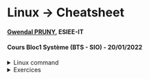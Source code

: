 # Linux -> Cheatsheet
#### [Gwendal PRUNY](mailto:gwendal.pruny@gmail.com), ESIEE-IT
#### Cours Bloc1 Système (BTS - SIO) - 20/01/2022


<details><summary>Linux command</summary>

| command | Description |
| ------- | ----------- |
| ls | Lists all files and directories in the present working directory |
| ls-R | Lists all files and directories in the present working directory |
| ls-a | Lists hidden files as well |
| ls-al | Lists files and directories with detailed information like permissions,size, owner, etc. |
| cd or cd ~| Navigate to HOME directory |
| cd .. | Move one level up |
| cd To | change to a particular directory |
| cd / Move | to the root directory |
| cat > filename  | Creates a new file |
| cat filename | Displays the file content |
| cat file1 file2 > file3 | Joins two files (file1, file2) and stores the output in a new file (file3) |
| mv file "new file path" | Moves the files to the new location |
| mv filename new_file_name | Renames the file to a new filename |
| sudo | Allows regular users to run programs with the security privileges of the superuser or root |
| rm | filename Deletes a file |
| man | Gives help information on a command |
| history | Gives a list of all past commands typed in the current terminal session |
| clear | Clears the terminal |
| mkdir directoryname | Creates a new directory in the present working directory or a at the specified path |
| rmdir | Deletes a directory |
| mv | Renames a directory |
| pr -x | Divides the file into x columns |
| pr -h | Assigns a header to the file |
| pr -n | Denotes the file with Line Numbers |
| apt-get | Command used to install and update packages
| ls-l | to show file type and access permission |
| r | read permission |
| w | write permission |
| x | execute permission |
| x | no permission |
| -= | no permission |
| Chown user | For changing the ownership of a file/directory |
|  Chown user:group filename | change the user as well as group for a file or directory |
| echo $VARIABLE  |  To display value of a variable |
| env |  Displays all environment variables |
| VARIABLE_NAME= variable_value | Create a new variable |
| export Variable=value | o set value of an environment variable |
| sudo adduser username | To add a new user |
| sudo passwd -l 'username'  | To change the password of a user |
| sudo userdel -r 'username'  | To remove a newly created user |
</details>


<details><summary>Exercices</summary>
Exercice 1:

    /home/bob/music/rock/track1.mp3
    music/rock/track1.mp3
    ../music/rock/track1.mp3
    ../../music/rock/track1.mp3
    cd rock
    cd ../tmp/tests
    cd ..
    cd ; cd etc

Exercice 2 :

cd ; ls
mkdir .gitingore
ls -al
ls -a -al
cp Index1.html Index2.html
cd monsite ; mkdir archive
cp -v *.html archive
mv style.css monsite.css
rm monsite/Index.html monsite/Index2.html
rm -fr monsite

Exercice 3 :

mkdir exo3
cd exo3
touch moi.txt
echo Je suis en BTS SIO
echo Et j’aime ça ! >> moi.txt



rm rois.txt roisFrance.txt
mv !(roi.txt) ~/home/personal
cd 
find ~/home* -ctime +60 -exec rm {} \;
rm exo3
clear


Exercice 4:

cd personal
mkdir bin
printenv
whoami
export PATH=$PATH:/bin
aliase ll='ls -al'
</details>